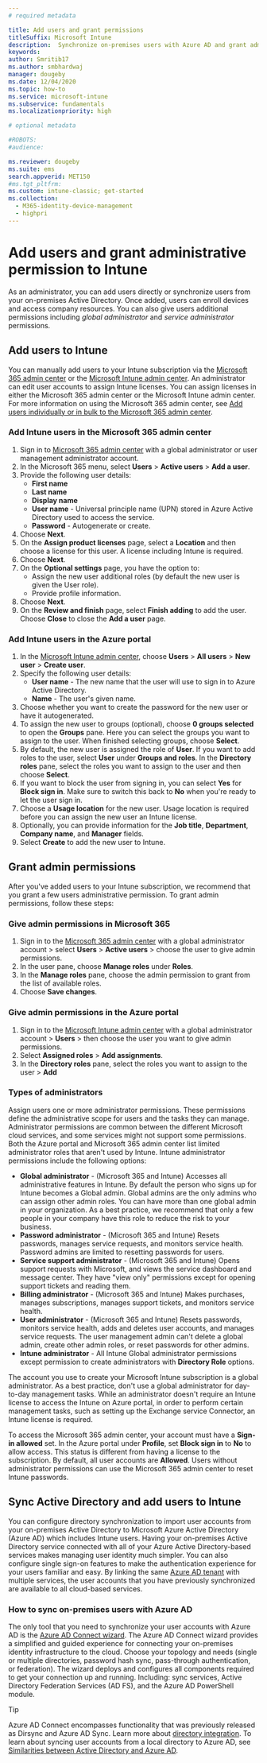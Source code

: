 ```yaml
---
# required metadata

title: Add users and grant permissions
titleSuffix: Microsoft Intune
description:  Synchronize on-premises users with Azure AD and grant administrator permissions for your Intune subscription.
keywords:
author: Smritib17
ms.author: smbhardwaj
manager: dougeby
ms.date: 12/04/2020
ms.topic: how-to
ms.service: microsoft-intune
ms.subservice: fundamentals
ms.localizationpriority: high

# optional metadata

#ROBOTS:
#audience:

ms.reviewer: dougeby
ms.suite: ems
search.appverid: MET150
#ms.tgt_pltfrm:
ms.custom: intune-classic; get-started
ms.collection: 
  - M365-identity-device-management
  - highpri
---
```


# Add users and grant administrative permission to Intune

As an administrator, you can add users directly or synchronize users from your on-premises Active Directory. Once added, users can enroll devices and access company resources. You can also give users additional permissions including *global administrator* and *service administrator* permissions.

## Add users to Intune

You can manually add users to your Intune subscription via the [Microsoft 365 admin center](https://admin.microsoft.com) or the [Microsoft Intune admin center](https://go.microsoft.com/fwlink/?linkid=2109431). An administrator can edit user accounts to assign Intune licenses. You can assign licenses in either the Microsoft 365 admin center or the Microsoft Intune admin center. For more information on using the Microsoft 365 admin center, see [Add users individually or in bulk to the Microsoft 365 admin center](https://support.office.com/article/Add-users-individually-or-in-bulk-to-Office-365-Admin-Help-1970f7d6-03b5-442f-b385-5880b9c256ec).

### Add Intune users in the Microsoft 365 admin center

1. Sign in to [Microsoft 365 admin center](https://admin.microsoft.com) with a global administrator or user management administrator account.
2. In the Microsoft 365 menu, select **Users** > **Active users** > **Add a user**.
3. Provide the following user details:
   - **First name**
   - **Last name**
   - **Display name**
   - **User name** - Universal principle name (UPN) stored in Azure Active Directory used to access the service.
   - **Password** - Autogenerate or create.
4. Choose **Next**.
5. On the **Assign product licenses** page, select a **Location** and then choose a license for this user. A license including Intune is required.
6. Choose **Next**.
7. On the **Optional settings** page, you have the option to:
    - Assign the new user additional roles (by default the new user is given the User role).
    - Provide profile information.
8. Choose **Next**.
9. On the **Review and finish** page, select **Finish adding** to add the user. Choose **Close** to close the **Add a user** page.

### Add Intune users in the Azure portal

1. In the [Microsoft Intune admin center](https://go.microsoft.com/fwlink/?linkid=2109431), choose **Users** > **All users** > **New user** > **Create user**.
2. Specify the following user details:
   - **User name** - The new name that the user will use to sign in to Azure Active Directory.
   - **Name** - The user's given name. 
3. Choose whether you want to create the password for the new user or have it autogenerated.  
4. To assign the new user to groups (optional), choose **0 groups selected** to open the **Groups** pane. Here you can select the groups you want to assign to the user. When finished selecting groups, choose **Select**.
5. By default, the new user is assigned the role of **User**. If you want to add roles to the user, select **User** under **Groups and roles**. In the **Directory roles** pane, select the roles you want to assign to the user and then choose **Select**.
6. If you want to block the user from signing in, you can select **Yes** for **Block sign in**. Make sure to switch this back to **No** when you're ready to let the user sign in.
7. Choose a **Usage location** for the new user. Usage location is required before you can assign the new user an Intune license.
8. Optionally, you can provide information for the **Job title**, **Department**, **Company name**, and **Manager** fields.
9. Select **Create** to add the new user to Intune.

 


## Grant admin permissions

After you've added users to your Intune subscription, we recommend that you grant a few users administrative permission.  To grant admin permissions, follow these steps:

### Give admin permissions in Microsoft 365

1. Sign in to the [Microsoft 365 admin center](https://admin.microsoft.com) with a global administrator account >  select **Users** > **Active users** > choose the user to give admin permissions.
2. In the user pane, choose **Manage roles** under **Roles**.
3. In the **Manage roles** pane, choose the admin permission to grant from the list of available roles.
4. Choose **Save changes**.

### Give admin permissions in the Azure portal

1. Sign in to the [Microsoft Intune admin center](https://go.microsoft.com/fwlink/?linkid=2109431) with a global administrator account > **Users** > then choose the user you want to give admin permissions.
2. Select **Assigned roles** > **Add assignments**.
3. In the **Directory roles** pane, select the roles you want to assign to the user > **Add** 

### Types of administrators

Assign users one or more administrator permissions. These permissions define the administrative scope for users and the tasks they can manage. Administrator permissions are common between the different Microsoft cloud services, and some services might not support some permissions. Both the Azure portal and Microsoft 365 admin center list limited administrator roles that aren't used by Intune. Intune administrator permissions include the following options:

- **Global administrator** - (Microsoft 365 and Intune) Accesses all administrative features in Intune. By default the person who signs up for Intune becomes a Global admin. Global admins are the only admins who can assign other admin roles. You can have more than one global admin in your organization. As a best practice, we recommend that only a few people in your company have this role to reduce the risk to your business.
- **Password administrator** - (Microsoft 365 and Intune) Resets passwords, manages service requests, and monitors service health. Password admins are limited to resetting passwords for users.
- **Service support administrator** - (Microsoft 365 and Intune) Opens support requests with Microsoft, and views the service dashboard and message center. They have "view only" permissions except for opening support tickets and reading them.
- **Billing administrator** - (Microsoft 365 and Intune) Makes purchases, manages subscriptions, manages support tickets, and monitors service health.
- **User administrator** - (Microsoft 365 and Intune) Resets passwords, monitors service health, adds and deletes user accounts, and manages service requests. The user management admin can't delete a global admin, create other admin roles, or reset passwords for other admins.
- **Intune administrator** - All Intune Global administrator permissions except permission to create administrators with **Directory Role** options.

The account you use to create your Microsoft Intune subscription is a global administrator. As a best practice, don't use a global administrator for day-to-day management tasks. While an administrator doesn't require an Intune license to access the Intune on Azure portal, in order to perform certain management tasks, such as setting up the Exchange service Connector,  an Intune license is required.

To access the Microsoft 365 admin center, your account must have a **Sign-in allowed** set. In the Azure portal under **Profile**, set **Block sign in** to **No** to allow access. This status is different from having a license to the subscription. By default, all user accounts are **Allowed**. Users without administrator permissions can use the Microsoft 365 admin center to reset Intune passwords.

## Sync Active Directory and add users to Intune

You can configure directory synchronization to import user accounts from your on-premises Active Directory to Microsoft Azure Active Directory (Azure AD) which includes Intune users. Having your on-premises Active Directory service connected with all of your Azure Active Directory-based services makes managing user identity much simpler. You can also configure single sign-on features to make the authentication experience for your users familiar and easy. By linking the same [Azure AD tenant](/azure/active-directory/hybrid/whatis-hybrid-identity) with multiple services, the user accounts that you have previously synchronized are available to all cloud-based services.

### How to sync on-premises users with Azure AD

The only tool that you need to synchronize your user accounts with Azure AD is the [Azure AD Connect wizard](https://www.microsoft.com/download/details.aspx?id=47594). The Azure AD Connect wizard provides a simplified and guided experience for connecting your on-premises identity infrastructure to the cloud. Choose your topology and needs (single or multiple directories, password hash sync, pass-through authentication, or federation). The wizard deploys and configures all components required to get your connection up and running. Including: sync services, Active Directory Federation Services (AD FS), and the Azure AD PowerShell module.

> [!TIP]
> Azure AD Connect encompasses functionality that was previously released as Dirsync and Azure AD Sync. Learn more about [directory integration](/previous-versions/azure/azure-services/jj573653(v=azure.100)). To learn about syncing user accounts from a local directory to Azure AD, see [Similarities between Active Directory and Azure AD](/previous-versions/azure/azure-services/dn518177(v=azure.100)).
